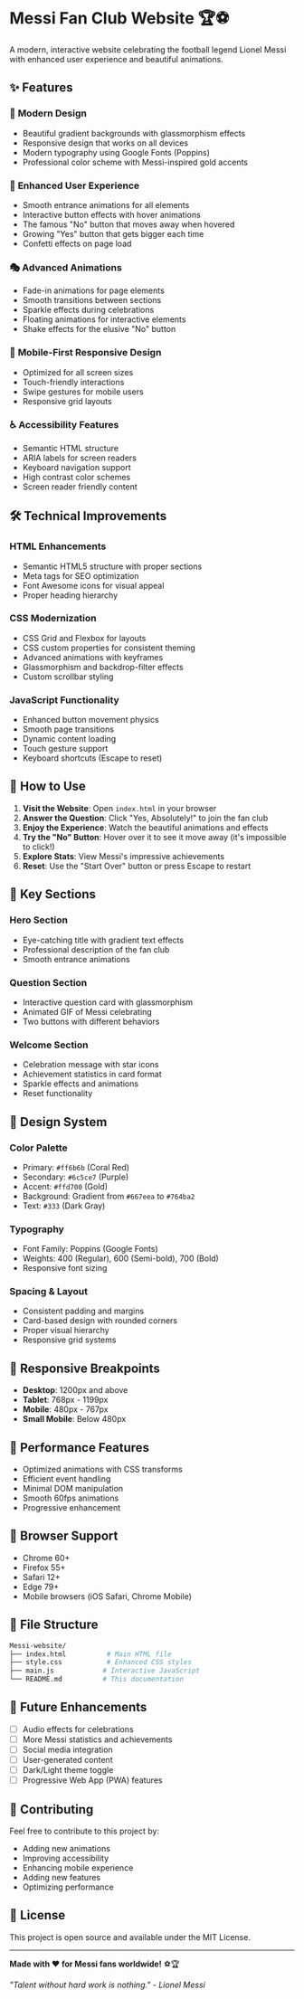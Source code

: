 # Messi Fan Club Website 🏆⚽

A modern, interactive website celebrating the football legend Lionel Messi with enhanced user experience and beautiful animations.

## ✨ Features

### 🎨 **Modern Design**

- Beautiful gradient backgrounds with glassmorphism effects
- Responsive design that works on all devices
- Modern typography using Google Fonts (Poppins)
- Professional color scheme with Messi-inspired gold accents

### 🚀 **Enhanced User Experience**

- Smooth entrance animations for all elements
- Interactive button effects with hover animations
- The famous "No" button that moves away when hovered
- Growing "Yes" button that gets bigger each time
- Confetti effects on page load

### 🎭 **Advanced Animations**

- Fade-in animations for page elements
- Smooth transitions between sections
- Sparkle effects during celebrations
- Floating animations for interactive elements
- Shake effects for the elusive "No" button

### 📱 **Mobile-First Responsive Design**

- Optimized for all screen sizes
- Touch-friendly interactions
- Swipe gestures for mobile users
- Responsive grid layouts

### ♿ **Accessibility Features**

- Semantic HTML structure
- ARIA labels for screen readers
- Keyboard navigation support
- High contrast color schemes
- Screen reader friendly content

## 🛠️ Technical Improvements

### **HTML Enhancements**

- Semantic HTML5 structure with proper sections
- Meta tags for SEO optimization
- Font Awesome icons for visual appeal
- Proper heading hierarchy

### **CSS Modernization**

- CSS Grid and Flexbox for layouts
- CSS custom properties for consistent theming
- Advanced animations with keyframes
- Glassmorphism and backdrop-filter effects
- Custom scrollbar styling

### **JavaScript Functionality**

- Enhanced button movement physics
- Smooth page transitions
- Dynamic content loading
- Touch gesture support
- Keyboard shortcuts (Escape to reset)

## 🎯 How to Use

1. **Visit the Website**: Open `index.html` in your browser
2. **Answer the Question**: Click "Yes, Absolutely!" to join the fan club
3. **Enjoy the Experience**: Watch the beautiful animations and effects
4. **Try the "No" Button**: Hover over it to see it move away (it's impossible to click!)
5. **Explore Stats**: View Messi's impressive achievements
6. **Reset**: Use the "Start Over" button or press Escape to restart

## 🌟 Key Sections

### **Hero Section**

- Eye-catching title with gradient text effects
- Professional description of the fan club
- Smooth entrance animations

### **Question Section**

- Interactive question card with glassmorphism
- Animated GIF of Messi celebrating
- Two buttons with different behaviors

### **Welcome Section**

- Celebration message with star icons
- Achievement statistics in card format
- Sparkle effects and animations
- Reset functionality

## 🎨 Design System

### **Color Palette**

- Primary: `#ff6b6b` (Coral Red)
- Secondary: `#6c5ce7` (Purple)
- Accent: `#ffd700` (Gold)
- Background: Gradient from `#667eea` to `#764ba2`
- Text: `#333` (Dark Gray)

### **Typography**

- Font Family: Poppins (Google Fonts)
- Weights: 400 (Regular), 600 (Semi-bold), 700 (Bold)
- Responsive font sizing

### **Spacing & Layout**

- Consistent padding and margins
- Card-based design with rounded corners
- Proper visual hierarchy
- Responsive grid systems

## 📱 Responsive Breakpoints

- **Desktop**: 1200px and above
- **Tablet**: 768px - 1199px
- **Mobile**: 480px - 767px
- **Small Mobile**: Below 480px

## 🚀 Performance Features

- Optimized animations with CSS transforms
- Efficient event handling
- Minimal DOM manipulation
- Smooth 60fps animations
- Progressive enhancement

## 🔧 Browser Support

- Chrome 60+
- Firefox 55+
- Safari 12+
- Edge 79+
- Mobile browsers (iOS Safari, Chrome Mobile)

## 📁 File Structure

```bash
Messi-website/
├── index.html          # Main HTML file
├── style.css           # Enhanced CSS styles
├── main.js            # Interactive JavaScript
└── README.md          # This documentation
```

## 🎉 Future Enhancements

- [ ] Audio effects for celebrations
- [ ] More Messi statistics and achievements
- [ ] Social media integration
- [ ] User-generated content
- [ ] Dark/Light theme toggle
- [ ] Progressive Web App (PWA) features

## 🤝 Contributing

Feel free to contribute to this project by:

- Adding new animations
- Improving accessibility
- Enhancing mobile experience
- Adding new features
- Optimizing performance

## 📄 License

This project is open source and available under the MIT License.

---

**Made with ❤️ for Messi fans worldwide!** ⚽🏆

*"Talent without hard work is nothing." - Lionel Messi*
